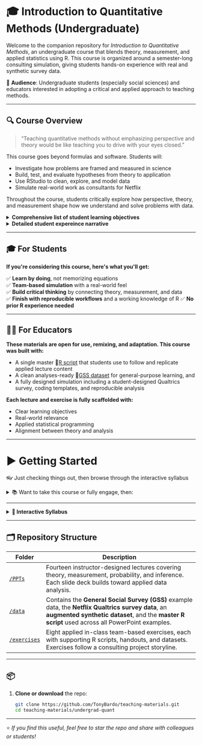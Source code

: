# 🎓 Introduction to Quantitative Methods (Undergraduate)

Welcome to the companion repository for *Introduction to Quantitative Methods*, an undergraduate course that blends theory, measurement, and applied statistics using R. This course is organized around a semester-long consulting simulation, giving students hands-on experience with real and synthetic survey data.

🎯 **Audience**: Undergraduate students (especially social sciences) and educators interested in adopting a critical and applied approach to teaching methods.

---

## 🔍 Course Overview

> “Teaching quantitative methods without emphasizing perspective and theory would be like teaching you to drive with your eyes closed.”

This course goes beyond formulas and software. Students will:
- Investigate how problems are framed and measured in science
- Build, test, and evaluate hypotheses from theory to application
- Use RStudio to clean, explore, and model data
- Simulate real-world work as consultants for Netflix

Throughout the course, students critically explore how perspective, theory, and measurement shape how we understand and solve problems with data.

<details>
<summary><strong>Comprehensive list of student learning objectives</strong></summary><br>
  
**1. Develop a Critical Understanding of Quantitative Inquiry**
- Recognize that science is not neutral but shaped by theory, perspective, and framing.
- Understand how social problems are defined, studied, and “solved” differently depending on theoretical orientation.
- Explain the role of theory in formulating propositions, research questions, and hypotheses.

**2. Master Research Design & Measurement**
- Conceptualize abstract constructs into researchable variables.
- Operationalize variables with clarity and precision, paying close attention to level of measurement.
- Build hypotheses that are logically sound and empirically testable.

**3. Apply Core Statistical Tools**
- Use descriptive statistics to summarize data and begin exploring relationships.
- Differentiate between central tendency (PPT-5) and variability (PPT-6) and know when each is most relevant.
- Classify and select statistical methods based on variable type and research goals.

**4. Understand Probability, Sampling, and Uncertainty**
- Grasp the implications of random sampling and how it introduces uncertainty.
- Use the Central Limit Theorem to understand how sample statistics behave across repeated samples (PPTs 7–8).
- Quantify uncertainty with standard error and margin of error, laying the foundation for inferential analysis.

**5. Conduct and Interpret Inferential Statistics**
- Estimate confidence intervals and interpret their meaning in relation to sampling variability (PPTs 9–14).
- Conduct hypothesis tests (t-tests, chi-squared tests) using both hand calculations and R.
- Interpret p-values, critical values, and statistical significance while always keeping the larger research context in view.

**6. Explore and Model Complex Relationships**
- Use bivariate visualizations and statistical tests to explore relationships across variable types (Exercise 7).
- Build, interpret, and critique linear regression models—including models with multiple predictors and interaction terms (Exercise 8).
- Evaluate whether results are both statistically significant and substantively meaningful.

**7. Gain Technical Fluency in R**
- Clean, code, and analyze survey data using reproducible workflows.
- Debug and interpret R scripts for data preparation, hypothesis testing, and regression modeling.
- Annotate code for transparency and communicate insights effectively in collaborative settings.

**8. Work as a Data Team**
- Collaborate with peers in a semester-long simulation project, practicing role delegation, documentation, and constructive feedback.
- Present analyses and conclusions as if advising a real client (Netflix).
- Build habits of clear communication, peer review, and integrity in applied data work.

</details>

<details>
  
<summary><strong>Detailed student expereince narrative</strong></summary>

This course provides a theory-informed, hands-on introduction to quantitative reasoning grounded in sociological thinking and real-world problem solving. Students begin by engaging in a foundational series of four conceptual PowerPoints that reframe science as a perspective-driven process rather than a search for universal truths.

In PPTs 1–3, students learn how theory frames problems and guides every step of the research process, from hypothesis formation to measurement and method.

In PPT-4, these concepts are synthesized into a shared model of the scientific process—one that guides the rest of the course.

From there, PPTs 5–6 introduce descriptive statistics as critical first steps in assessing whether our data are meaningful and usable. Students learn why level of measurement matters, and how choices made during conceptualization constrain which statistical tools are valid.

In PPTs 7–8, students explore sampling theory and the Central Limit Theorem, learning why sample estimates can’t be trusted blindly. This prepares them to understand standard error, margin of error, and why inferential statistics are needed.

Finally, PPTs 9–14 take a stepwise approach through the logic of inferential statistics, with an emphasis on confidence intervals and hypothesis testing that culminates in a set of tools that let students evaluate the precision and reliability of their sample estimates in relation to broader populations.

These lectures are directly connected to a master R script, which allows students to follow along, reproduce applied GSS-based examples, and later adapt them to their own simulated Netflix dataset.

🌐 The Netflix Simulation
In tandem with lectures, students work in teams to complete a series of applied exercises based on a Netflix consulting scenario. These exercises take students from theory and hypothesis (Exercises 1–2) through data cleaning (Exercise 3), descriptive analysis (Exercise 4), simulation and sampling distributions (Exercises 5–6), precision and hypothesis testing (PPT 11), bivariate relationships (Exercise 7), and finally multivariate regression and moderation modeling (Exercise 8).

Students write, execute, and modify R code for each stage-building confidence, competence, and a portfolio of applied, team-based analysis.

</details>

---

## 🎓 For Students
**If you're considering this course, here's what you'll get:**

✅ **Learn by doing**, not memorizing equations  
✅ **Team-based simulation** with a real-world feel  
✅ **Build critical thinking** by connecting theory, measurement, and data  
✅ **Finish with reproducible workflows** and a working knowledge of R
✅ **No prior R experience needed**  

---

## 🧑‍🏫 For Educators
**These materials are open for use, remixing, and adaptation. This course was built with:**

- A single master 📄[R script](./data/RScript_GSS.R) that students use to follow and replicate applied lecture content
- A clean analyses-ready 💾[GSS dataset](./data/GSS.RData) for general-purpose learning, and
- A fully designed simulation including a student-designed Qualtrics survey, coding templates, and reproducible analysis

**Each lecture and exercise is fully scaffolded with:**
- Clear learning objectives
- Real-world relevance
- Applied statistical programming
- Alignment between theory and analysis

---

# ▶️ Getting Started

👓 Just checking things out, then browse through the interactive syllabus

<details>
  
 <summary>📚 Want to take this course or fully engage, then:</summary>
 
#### Follow along with the interactive syllabus
 - Actively engage with the material in the PPTs
    - Download the 💾[GSS dataset](./data/GSS.RData) used to generate applied lecture content  
    - Replicate the applied lecture content using this master 📄[R script](./data/RScript_GSS.R)
  
  - Complete the  simulation exercises
    - Supplemental 💾 datasets and 📄R scripts provided
    - Accessible within the interactive syllabus
 
⚠️ Required software: **RStudio** [(download here if needed)](https://posit.co/download/rstudio-desktop/)
  - In case you need some help downloading **RStudio** [click here](./data/RStudio_Help.pdf)
    - The help document uses this  💾[practice dataset](./data/Class_Data_S2025.xlsx)

</details>

---

<details>
  
  <summary><strong>📅 Interactive Syllabus</strong></summary>

### Week 1 – Getting Critical with the Scientific Process
- **Day 1**: [PPT 1 – Scientific perspectives and theories](./PPTs/PPT-1-Undergrad-Quant.pdf)
- **Day 2**: [PPT 2 – Hypotheses and conceptualization](./PPTs/PPT-2-Undergrad_Quant.pdf)

### Week 2 – Scientific Process, Continued
- **Day 3**: [PPT 3 – Operationalization](./PPTs/PPT-3-Undergrad-Quant.pdf)
- **Day 4**: [PPT 4 – Study design and data](./PPTs/PPT-4-Undergrad-Quant.pdf)

### Week 3 – Real-World Application
- **Day 5**: [Exercise 1 – Identifying stakeholder needs](./exercises/ex_1_instructions.pdf)
- **Day 6**: [Exercise 2 – Measuring stakeholder needs](./exercises/ex_2_instructions.pdf)

### Week 4 – Descriptive Statistics
- **Day 7**: [PPT 5 – Central Tendency](./PPTs/PPT-5-Undergrad-Quant.pdf)
- **Day 8**: [PPT 5 – Central Tendency with R](./PPTs/PPT-5-Undergrad-Quant.pdf)

### Week 5 – Descriptive Statistics, Continued
- **Day 9**: [PPT 6 – Dispersion](./PPTs/PPT-6-Undergrad-Quant.pdf)
- **Day 10**: [PPT 6 – Dispersion with R](./PPTs/PPT-6-Undergrad-Quant.pdf)

### Week 6 – Descriptive Statistics: Application
- **Day 11**: [Exercise 3 – Preparing Data](./exercises/ex_3_instructions.pdf)  
               → [Original Qualtrics Survey](https://uky.az1.qualtrics.com/jfe/form/SV_bIx3tfhTD55tMI6)
- **Day 12**: [Exercise 4 – Summarizing Data](./exercises/ex_4_instructions.pdf)  
  📄[R Script](./exercises/ex_4_Rscript.R) 💾[R Dataset](./exercises/netflix_survey.RData)

### Week 7 – Inferential Statistics: Abstract
- **Day 13**: [PPT 7 – Probability](./PPTs/PPT-7-Undergrad-Quant.pdf)
- **Day 14**: [PPT 7 – Central Limit Theorem](./PPTs/PPT-7-Undergrad-Quant.pdf)

### Week 8 – Abstraction Clarified
- **Day 15**: [Exercise 5 – Sampling Prequel](./exercises/ex_5_preface.pdf)
- **Day 16**: [Exercise 5 – Coin Flip Sampling](./exercises/ex_5_Instructions.pdf)  
  📄[R Script](./exercises/ex_5_Rscript.R)

### Week 9 – Confidence Intervals
- **Day 17**: [PPT 8 – Confidence Intervals Intro](./PPTs/PPT-8-Undergrad-Quant.pdf)
- **Day 18**: [PPT 9 – Confidence Intervals Revisited](./PPTs/PPT-9-Undergrad-Quant.pdf)

### Week 10 – Hypothesis Testing
- **Day 19**: [PPT 10 – Hypothesis Testing](./PPTs/PPT-10-Undergrad-Quant.pdf)
- **Day 20**: [Exercise 6 – Sample Quality Assessment](./exercises/ex_6_instructions.pdf)  
  📄[R Script](./exercises/ex_6_Rscript.R)

### Week 11 – CIs & Hypothesis Testing: Real-World App
- **Day 21**: [PPT 11 Instructions – Competing Firm Analysis](./PPTs/PPT-11-instructions.pdf)  
  📄[R Script](./PPTs/PPT-11-Rscript.R)
- **Day 22**: [PPT 11 – Univariate vs Bivariate](./PPTs/PPT-11-Undergrad_Quant.pdf)

### Week 12 – Inferential Stats: Bivariate
- **Day 23**: [Exercise 7 – Exploratory Analysis](./exercises/ex_7_instructions.pdf)  
  📄[R Script](./exercises/ex_7_Rscript.R) 💾[R Dataset](./exercises/netflix_survey.RData)
- **Day 24**: [PPT 12 – ANOVA and Pearson’s r](./PPTs/PPT-12-Undergrad-Quant.pdf)

### Week 13 – Simple Linear Regression
- **Day 25**: [PPT 13 – Linear Regression: Modeling](./PPTs/PPT-13-Undergrad-Quant.pdf)
- **Day 26**: [PPT 13 – Linear Regression: Interpretation](./PPTs/PPT-13-Undergrad-Quant.pdf)

### Week 14 – Multivariate Regression: Application
- **Day 27**: [PPT 14 – Multivariate Regression](./PPTs/PPT-14-Undergrad-Quant.pdf)
- **Day 28**: [Exercise 8 – MLR with Augmented Netflix Data](./exercises/ex_8_instructions.pdf)  
  📄[R Script](./exercises/ex_8_RScript.R) 💾[R Dataset Augmented](./exercises/Netflix_1000.RData)

</details>

---

## 🗂️ Repository Structure

| Folder | Description |
|--------|-------------|
| [`/PPTs`](https://github.com/TonyBardo/teaching-materials/tree/main/undergrad-quant/PPTs) | Fourteen instructor-designed lectures covering theory, measurement, probability, and inference. Each slide deck builds toward applied data analysis. |
| [`/data`](https://github.com/TonyBardo/teaching-materials/tree/main/undergrad-quant/data) | Contains the **General Social Survey (GSS)** example data, the **Netflix Qualtrics survey data**, an **augmented synthetic dataset**, and the **master R script** used across all PowerPoint examples. |
| [`/exercises`](https://github.com/TonyBardo/teaching-materials/tree/main/undergrad-quant/exercises) | Eight applied in-class team-based exercises, each with supporting R scripts, handouts, and datasets. Exercises follow a consulting project storyline. |

---

## 📦 

1. **Clone or download** the repo:
   ```bash
   git clone https://github.com/TonyBardo/teaching-materials.git
   cd teaching-materials/undergrad-quant

---

⭐ *If you find this useful, feel free to star the repo and share with colleagues or students!*
